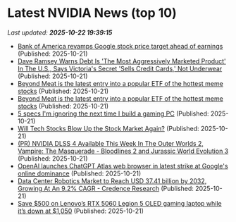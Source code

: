 # Latest NVIDIA News (top 10)
_Last updated: **2025-10-22 19:39:15**_

- [Bank of America revamps Google stock price target ahead of earnings](https://www.thestreet.com/investing/bank-of-america-revamps-google-stock-price-target-ahead-of-earnings) (Published: 2025-10-21)
- [Dave Ramsey Warns Debt Is 'The Most Aggressively Marketed Product' In The U.S., Says Victoria's Secret 'Sells Credit Cards,' Not Underwear](https://finance.yahoo.com/news/dave-ramsey-warns-debt-most-193357143.html) (Published: 2025-10-21)
- [Beyond Meat is the latest entry into a popular ETF of the hottest meme stocks](https://www.businessinsider.com/beyond-meat-added-to-popular-meme-stock-etf-bynd-open-2025-10) (Published: 2025-10-21)
- [Beyond Meat is the latest entry into a popular ETF of the hottest meme stocks](https://www.businessinsider.com/beyond-meat-stock-meme-etf-roundhill-retail-traders-bynd-2025-10) (Published: 2025-10-21)
- [5 specs I'm ignoring the next time I build a gaming PC](https://www.xda-developers.com/specs-i-will-ignore-next-time-i-build-gaming-pc/) (Published: 2025-10-21)
- [Will Tech Stocks Blow Up the Stock Market Again?](https://oilprice.com/Finance/the-Economy/Will-Tech-Stocks-Blow-Up-the-Stock-Market-Again.html) (Published: 2025-10-21)
- [(PR) NVIDIA DLSS 4 Available This Week In The Outer Worlds 2, Vampire: The Masquerade - Bloodlines 2 and Jurassic World Evolution 3](https://www.techpowerup.com/342106/nvidia-dlss-4-available-this-week-in-the-outer-worlds-2-vampire-the-masquerade-bloodlines-2-and-jurassic-world-evolution-3) (Published: 2025-10-21)
- [OpenAI launches ChatGPT Atlas web browser in latest strike at Google's online dominance](https://finance.yahoo.com/news/openai-launches-chatgpt-atlas-web-browser-in-latest-strike-at-googles-online-dominance-183549431.html) (Published: 2025-10-21)
- [Data Center Robotics Market to Reach USD 37.41 billion by 2032, Growing At An 9.2% CAGR - Credence Research](https://www.prnewswire.co.uk/news-releases/data-center-robotics-market-to-reach-usd-37-41-billion-by-2032--growing-at-an-9-2-cagr--credence-research-302590513.html) (Published: 2025-10-21)
- [Save $500 on Lenovo’s RTX 5060 Legion 5 OLED gaming laptop while it’s down at $1,050](http://9to5toys.com/2025/10/21/save-500-on-lenovo-rtx-5060-legion-5-oled-gaming-laptop/) (Published: 2025-10-21)
